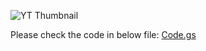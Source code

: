 ![YT Thumbnail](https://github.com/user-attachments/assets/21c1d253-b437-4fbc-a792-2d0a55f767ec)

Please check the code in below file:
[Code.gs](https://github.com/username/repository-name/blob/main/Code.gs)
